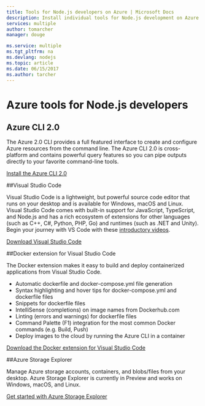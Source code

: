 ```yaml
---
title: Tools for Node.js developers on Azure | Microsoft Docs
description: Install individual tools for Node.js development on Azure
services: multiple
author: tomarcher
manager: douge

ms.service: multiple
ms.tgt_pltfrm: na
ms.devlang: nodejs
ms.topic: article
ms.date: 06/15/2017
ms.author: tarcher
---
```


# Azure tools for Node.js developers

## Azure CLI 2.0
The Azure 2.0 CLI provides a full featured interface to create and configure Azure resources from the command line. The Azure CLI 2.0 is cross-platform and contains powerful query features so you can pipe outputs directly to your favorite command-line tools.

[Install the Azure CLI 2.0](https://docs.microsoft.com/cli/azure/install-az-cli2)

##Visual Studio Code

Visual Studio Code is a lightweight, but powerful source code editor that runs on your desktop and is available for Windows, macOS and Linux. Visual Studio Code comes with built-in support for JavaScript, TypeScript, and Node.js and has a rich ecosystem of extensions for other languages (such as C++, C#, Python, PHP, Go) and runtimes (such as .NET and Unity). Begin your journey with VS Code with these [introductory videos](https://code.visualstudio.com/docs/introvideos/overview).

[Download Visual Studio Code](https://code.visualstudio.com/download)

##Docker extension for Visual Studio Code

The Docker extension makes it easy to build and deploy containerized applications from Visual Studio Code.
- Automatic dockerfile and docker-compose.yml file generation
- Syntax highlighting and hover tips for docker-compose.yml and dockerfile files
- Snippets for dockerfile files
- IntelliSense (completions) on image names from Dockerhub.com
- Linting (errors and warnings) for dockerfile files
- Command Palette (F1) integration for the most common Docker commands (e.g. Build, Push)
- Deploy images to the cloud by running the Azure CLI in a container

[Download the Docker extension for Visual Studio Code](https://marketplace.visualstudio.com/items?itemName=PeterJausovec.vscode-docker)

##Azure Storage Explorer

Manage Azure storage accounts, containers, and blobs/files from your desktop. Azure Storage Explorer is currently in Preview and works on Windows, macOS, and Linux.

[Get started with Azure Storage Explorer](../vs-azure-tools-storage-manage-with-storage-explorer.md)
